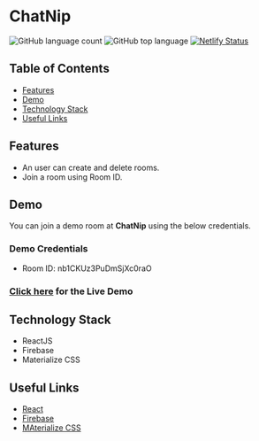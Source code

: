 # ChatNip

![GitHub language count](https://img.shields.io/github/languages/count/tuhindas30/chatnip) ![GitHub top language](https://img.shields.io/github/languages/top/tuhindas30/chatnip) [![Netlify Status](https://api.netlify.com/api/v1/badges/b44c069e-a778-4de7-9987-a1b623807939/deploy-status)](https://app.netlify.com/sites/chatnip/deploys)

## Table of Contents

- [Features](#features)
- [Demo](#demo)
- [Technology Stack](#technology-stack)
- [Useful Links](#useful-links)

## Features

- An user can create and delete rooms.
- Join a room using Room ID.

## Demo

You can join a demo room at **ChatNip** using the below credentials.

### Demo Credentials

- Room ID: nb1CKUz3PuDmSjXc0raO

### [Click here](https://chatnip.netlify.app/) for the Live Demo

## Technology Stack

- ReactJS
- Firebase
- Materialize CSS

## Useful Links

- [React](https://reactjs.org/)
- [Firebase](https://firebase.google.com)
- [MAterialize CSS](https://https://materializecss.com/)
